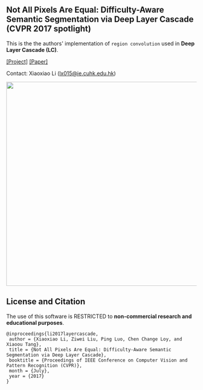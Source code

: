 ## Not All Pixels Are Equal: Difficulty-Aware Semantic Segmentation via Deep Layer Cascade (CVPR 2017 spotlight)
This is the the authors' implementation of `region convolution` used in **Deep Layer Cascade (LC)**.

[[Project]](https://liuziwei7.github.io/projects/LayerCascade.html) [[Paper]](https://arxiv.org/abs/1704.01344)   

Contact: Xiaoxiao Li (lx015@ie.cuhk.edu.hk)

<img src='./misc/demo.png' width=540>

## License and Citation
The use of this software is RESTRICTED to **non-commercial research and educational purposes**.

```
@inproceedings{li2017layercascade,
 author = {Xiaoxiao Li, Ziwei Liu, Ping Luo, Chen Change Loy, and Xiaoou Tang},
 title = {Not All Pixels Are Equal: Difficulty-Aware Semantic Segmentation via Deep Layer Cascade},
 booktitle = {Proceedings of IEEE Conference on Computer Vision and Pattern Recognition (CVPR)},
 month = {July},
 year = {2017} 
}
```